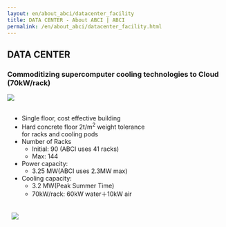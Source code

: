 ```yaml
---
layout: en/about_abci/datacenter_facility
title: DATA CENTER - About ABCI | ABCI
permalink: /en/about_abci/datacenter_facility.html
---
```


<h2 class="h2">DATA CENTER</h2>

<h3 class="h3">Commoditizing supercomputer cooling technologies to Cloud (70kW/rack)</h3>
<img src="../../img/about_abci/data/en_img1.png"/>
<br /><br />
<div class="column" style=" max-width:330px; margin:0 10px; margin-bottom:20px">
<ul class="square_ul">
<li class="square">Single floor, cost effective building</li>
<li class="square">Hard concrete floor 2t/m<sup>2</sup> weight tolerance for racks and cooling pods</li>
<li class="square">Number of Racks
<ul class="dot_ul">
<li class="dot">Initial: 90 (ABCI uses 41 racks)</li>
<li class="dot">Max: 144</li>
</ul>
</li>
<li class="square">Power capacity:
<ul class="dot_ul">
<li class="dot">3.25 MW(ABCI uses 2.3MW max)</li>
</ul>
</li>
<li class="square">Cooling capacity:
<ul class="dot_ul">
<li class="dot">3.2 MW(Peak Summer Time)</li>
<li class="dot">70kW/rack: 60kW water＋10kW air</li>
</ul>
</li>
</ul>   
</div>


<img src="../../img/about_abci/data/img2.png" style="padding:0 10px" />

